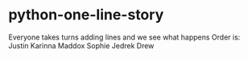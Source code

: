 # python-one-line-story
Everyone takes turns adding lines and we see what happens
Order is:
Justin 
Karinna
Maddox
Sophie
Jedrek
Drew

